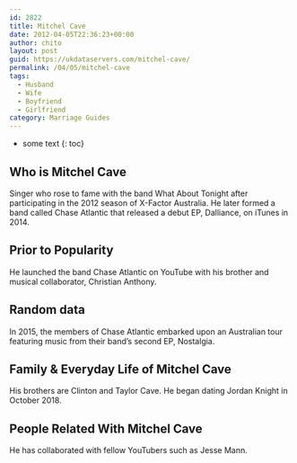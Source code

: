 ```yaml
---
id: 2822
title: Mitchel Cave
date: 2012-04-05T22:36:23+00:00
author: chito
layout: post
guid: https://ukdataservers.com/mitchel-cave/
permalink: /04/05/mitchel-cave
tags:
  - Husband
  - Wife
  - Boyfriend
  - Girlfriend
category: Marriage Guides
---
```


* some text
{: toc}
          
          
## Who is  Mitchel Cave
                  
                  
                  
Singer who rose to fame with the band What About Tonight after participating in the 2012 season of X-Factor Australia. He later formed a band called Chase Atlantic that released a debut EP, Dalliance, on iTunes in 2014.
                  
                
                
                
## Prior to Popularity 
                  
                  
                  
He launched the band Chase Atlantic on YouTube with his brother and musical collaborator, Christian Anthony.
                  
                
                
                
## Random data 
                  
                  
                  
In 2015, the members of Chase Atlantic embarked upon an Australian tour featuring music from their band&#8217;s second EP, Nostalgia.
                  
                
                
                
## Family & Everyday Life of Mitchel Cave
                  
                  
                  
His brothers are Clinton and Taylor Cave. He began dating Jordan Knight in October 2018.
                  
                
                
                
## People Related With  Mitchel Cave
                  
                  
                  
He has collaborated with fellow YouTubers such as Jesse Mann.
                  
                
              
            
          
          
          
    
    
  
